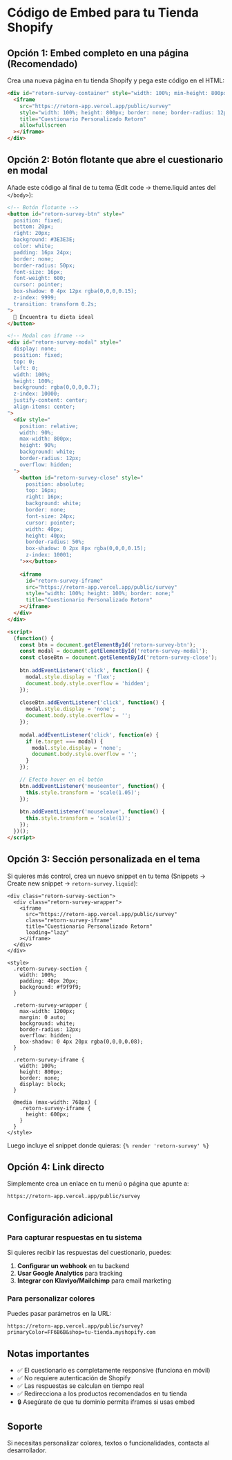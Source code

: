 # Código de Embed para tu Tienda Shopify

## Opción 1: Embed completo en una página (Recomendado)

Crea una nueva página en tu tienda Shopify y pega este código en el HTML:

```html
<div id="retorn-survey-container" style="width: 100%; min-height: 800px;">
  <iframe 
    src="https://retorn-app.vercel.app/public/survey"
    style="width: 100%; height: 800px; border: none; border-radius: 12px;"
    title="Cuestionario Personalizado Retorn"
    allowfullscreen
  ></iframe>
</div>
```

## Opción 2: Botón flotante que abre el cuestionario en modal

Añade este código al final de tu tema (Edit code → theme.liquid antes del `</body>`):

```html
<!-- Botón flotante -->
<button id="retorn-survey-btn" style="
  position: fixed;
  bottom: 20px;
  right: 20px;
  background: #3E3E3E;
  color: white;
  padding: 16px 24px;
  border: none;
  border-radius: 50px;
  font-size: 16px;
  font-weight: 600;
  cursor: pointer;
  box-shadow: 0 4px 12px rgba(0,0,0,0.15);
  z-index: 9999;
  transition: transform 0.2s;
">
  🐾 Encuentra tu dieta ideal
</button>

<!-- Modal con iframe -->
<div id="retorn-survey-modal" style="
  display: none;
  position: fixed;
  top: 0;
  left: 0;
  width: 100%;
  height: 100%;
  background: rgba(0,0,0,0.7);
  z-index: 10000;
  justify-content: center;
  align-items: center;
">
  <div style="
    position: relative;
    width: 90%;
    max-width: 800px;
    height: 90%;
    background: white;
    border-radius: 12px;
    overflow: hidden;
  ">
    <button id="retorn-survey-close" style="
      position: absolute;
      top: 16px;
      right: 16px;
      background: white;
      border: none;
      font-size: 24px;
      cursor: pointer;
      width: 40px;
      height: 40px;
      border-radius: 50%;
      box-shadow: 0 2px 8px rgba(0,0,0,0.15);
      z-index: 10001;
    ">×</button>
    
    <iframe 
      id="retorn-survey-iframe"
      src="https://retorn-app.vercel.app/public/survey"
      style="width: 100%; height: 100%; border: none;"
      title="Cuestionario Personalizado Retorn"
    ></iframe>
  </div>
</div>

<script>
  (function() {
    const btn = document.getElementById('retorn-survey-btn');
    const modal = document.getElementById('retorn-survey-modal');
    const closeBtn = document.getElementById('retorn-survey-close');
    
    btn.addEventListener('click', function() {
      modal.style.display = 'flex';
      document.body.style.overflow = 'hidden';
    });
    
    closeBtn.addEventListener('click', function() {
      modal.style.display = 'none';
      document.body.style.overflow = '';
    });
    
    modal.addEventListener('click', function(e) {
      if (e.target === modal) {
        modal.style.display = 'none';
        document.body.style.overflow = '';
      }
    });

    // Efecto hover en el botón
    btn.addEventListener('mouseenter', function() {
      this.style.transform = 'scale(1.05)';
    });
    
    btn.addEventListener('mouseleave', function() {
      this.style.transform = 'scale(1)';
    });
  })();
</script>
```

## Opción 3: Sección personalizada en el tema

Si quieres más control, crea un nuevo snippet en tu tema (Snippets → Create new snippet → `retorn-survey.liquid`):

```liquid
<div class="retorn-survey-section">
  <div class="retorn-survey-wrapper">
    <iframe 
      src="https://retorn-app.vercel.app/public/survey"
      class="retorn-survey-iframe"
      title="Cuestionario Personalizado Retorn"
      loading="lazy"
    ></iframe>
  </div>
</div>

<style>
  .retorn-survey-section {
    width: 100%;
    padding: 40px 20px;
    background: #f9f9f9;
  }
  
  .retorn-survey-wrapper {
    max-width: 1200px;
    margin: 0 auto;
    background: white;
    border-radius: 12px;
    overflow: hidden;
    box-shadow: 0 4px 20px rgba(0,0,0,0.08);
  }
  
  .retorn-survey-iframe {
    width: 100%;
    height: 800px;
    border: none;
    display: block;
  }
  
  @media (max-width: 768px) {
    .retorn-survey-iframe {
      height: 600px;
    }
  }
</style>
```

Luego incluye el snippet donde quieras: `{% render 'retorn-survey' %}`

## Opción 4: Link directo

Simplemente crea un enlace en tu menú o página que apunte a:

```
https://retorn-app.vercel.app/public/survey
```

## Configuración adicional

### Para capturar respuestas en tu sistema

Si quieres recibir las respuestas del cuestionario, puedes:

1. **Configurar un webhook** en tu backend
2. **Usar Google Analytics** para tracking
3. **Integrar con Klaviyo/Mailchimp** para email marketing

### Para personalizar colores

Puedes pasar parámetros en la URL:

```
https://retorn-app.vercel.app/public/survey?primaryColor=FF6B6B&shop=tu-tienda.myshopify.com
```

## Notas importantes

- ✅ El cuestionario es completamente responsive (funciona en móvil)
- ✅ No requiere autenticación de Shopify
- ✅ Las respuestas se calculan en tiempo real
- ✅ Redirecciona a los productos recomendados en tu tienda
- 🔒 Asegúrate de que tu dominio permita iframes si usas embed

## Soporte

Si necesitas personalizar colores, textos o funcionalidades, contacta al desarrollador.
